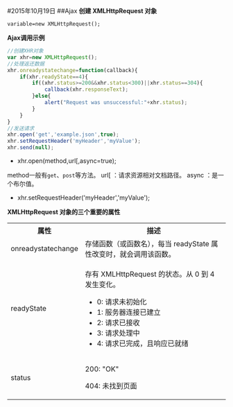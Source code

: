 #2015年10月19日
##Ajax
**创建 XMLHttpRequest 对象**

    variable=new XMLHttpRequest();

**Ajax调用示例**
```js
//创建XHR对象
var xhr=new XMLHttpRequest();
//处理返还数据
xhr.onreadystatechange=function(callback){
    if(xhr.readyState==4){
        if((xhr.status>=200&&xhr.status<300)||xhr.status==304){
            callback(xhr.responseText);
        }else{
            alert("Request was unsuccessful:"+xhr.status);
        }
    }
}
//发送请求
xhr.open('get','example.json',true);
xhr.setRequestHeader('myHeader','myValue');
xhr.send(null);
```

 - xhr.open(method,url[,async=true);

method一般有`get`、`post`等方法。
url[ ：请求资源相对文档路径。
async ：是一个布尔值。

 - xhr.setRequestHeader('myHeader','myValue');

**XMLHttpRequest 对象的三个重要的属性**

<table class="dataintable">
<tbody><tr>
<th style="width:25%;">属性</th>
<th>描述</th>
</tr>

<tr>
<td>onreadystatechange</td>
<td>存储函数（或函数名），每当 readyState 属性改变时，就会调用该函数。</td>
</tr>

<tr>
<td class="">readyState</td>
<td>
    <p>存有 XMLHttpRequest 的状态。从 0 到 4 发生变化。</p>
    <ul class="listintable">
    <li>0: 请求未初始化</li>
    <li>1: 服务器连接已建立</li>
    <li>2: 请求已接收</li>
    <li>3: 请求处理中</li>
    <li>4: 请求已完成，且响应已就绪</li>
    </ul>
</td>
</tr>

<tr>
<td>status</td>
<td><p>200: "OK"</p><p>404: 未找到页面</p></td>
</tr>
</tbody></table>

